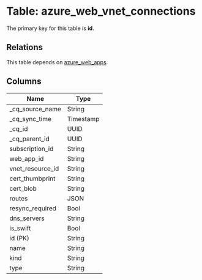 # Table: azure_web_vnet_connections



The primary key for this table is **id**.

## Relations
This table depends on [azure_web_apps](azure_web_apps.md).

## Columns
| Name          | Type          |
| ------------- | ------------- |
|_cq_source_name|String|
|_cq_sync_time|Timestamp|
|_cq_id|UUID|
|_cq_parent_id|UUID|
|subscription_id|String|
|web_app_id|String|
|vnet_resource_id|String|
|cert_thumbprint|String|
|cert_blob|String|
|routes|JSON|
|resync_required|Bool|
|dns_servers|String|
|is_swift|Bool|
|id (PK)|String|
|name|String|
|kind|String|
|type|String|